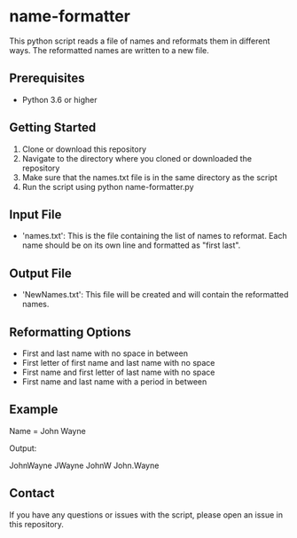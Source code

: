 # name-formatter

This python script reads a file of names and reformats them in different ways. The reformatted names are written to a new file.

## Prerequisites

* Python 3.6 or higher

## Getting Started

1.  Clone or download this repository
2.  Navigate to the directory where you cloned or downloaded the repository
3.  Make sure that the names.txt file is in the same directory as the script
4.  Run the script using python name-formatter.py

## Input File

* 'names.txt': This is the file containing the list of names to reformat. Each name should be on its own line and formatted as "first last".

## Output File

* 'NewNames.txt': This file will be created and will contain the reformatted names.

## Reformatting Options

* First and last name with no space in between
* First letter of first name and last name with no space
* First name and first letter of last name with no space
* First name and last name with a period in between

## Example

Name = John Wayne

Output:

JohnWayne
JWayne
JohnW
John.Wayne

## Contact

If you have any questions or issues with the script, please open an issue in this repository.
